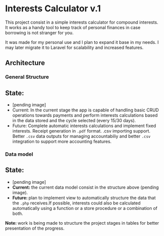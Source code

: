 <h1>Interests Calculator v.1</h1>
<p>This project consist in a simple interests calculator for compound interests. It works as a handy tool to keep track of personal finances in case borrowing is not stranger for you.</p>
<p>It was made for my personal use and I plan to expand it base in my needs. I may later migrate it to Laravel for scalability and increased features.</p>

<h2>Architecture</h2>

<h3>General Structure</h3>
<h2>State:</h2>
<ul>
	<li>[pending image]</li>
	<li>Current: In the current stage the app is capable of handling basic CRUD operations towards payments and perform interests calculations based in the data stored and the cycle selected (every 15/30 days).</b></li>
	<li>Future: </b>Complete automatic interests calculations and implement fixed interests. Receipt generation in <code>.pdf</code> format. <cde>.csv</code> importing support. Better <code>.csv</code> data outputs for managing accountabiliy and better <code>.csv</code> integration to support more accounting features.</li>
</ul>

<h3>Data model</h3>
<h2>State:</h2>
<ul>
	<li>[pending image]</li>
	<li><b>Current: </b>the current data model consist in the structure above (pending image).</li>
	<li><b>Future: </b>plan to implement view to automatically structure the data that the <code>.php</code> receives.If possible, interests could also be calculated automatically using a function or a store procedure or a combination of both.</li>
</ul>
<p><b>Note: </b>work is being made to structure the project stages in tables for better presentation of the progress.</p>